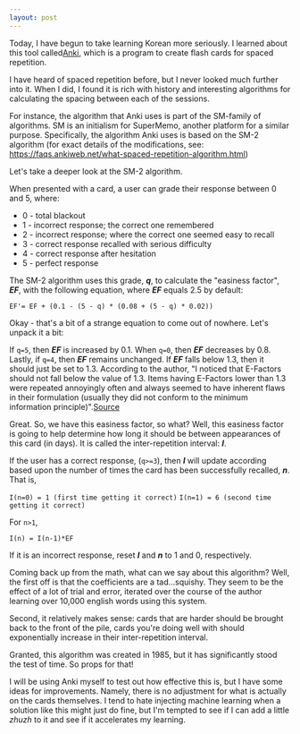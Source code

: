 ```yaml
---
layout: post
---
```


Today, I have begun to take learning Korean more seriously. I learned about this tool called[Anki](https://apps.ankiweb.net/), which is a program to create flash cards for spaced repetition. 

I have heard of spaced repetition before, but I never looked much further into it. When I did, I found it is rich with history and interesting algorithms for calculating the spacing between each of the sessions. 

For instance, the algorithm that Anki uses is part of the SM-family of algorithms. SM is an initialism for SuperMemo, another platform for a similar purpose. Specifically, the algorithm Anki uses is based on the SM-2 algorithm (for exact details of the modifications, see: https://faqs.ankiweb.net/what-spaced-repetition-algorithm.html)

Let's take a deeper look at the SM-2 algorithm. 

When presented with a card, a user can grade their response between 0 and 5, where:

* 0 - total blackout
* 1 - incorrect response; the correct one remembered
* 2 - incorrect response; where the correct one seemed easy to recall
* 3 - correct response recalled with serious difficulty
* 4 - correct response after hesitation
* 5 - perfect response

The SM-2 algorithm uses this grade, ***q***, to calculate the "easiness factor", ***EF***, with the following equation, where ***EF*** equals 2.5 by default:

`EF'= EF + (0.1 - (5 - q) * (0.08 + (5 - q) * 0.02))`

Okay - that's a bit of a strange equation to come out of nowhere. Let's unpack it a bit:

If `q=5`, then ***EF*** is increased by 0.1. When `q=0`, then ***EF*** decreases by 0.8. Lastly, if `q=4`, then ***EF*** remains unchanged. If ***EF*** falls below 1.3, then it should just be set to 1.3. According to the author, "I noticed that E-Factors should not fall below the value of 1.3. Items having E-Factors lower than 1.3 were repeated annoyingly often and always seemed to have inherent flaws in their formulation (usually they did not conform to the minimum information principle)".[Source](https://www.supermemo.com/en/blog/application-of-a-computer-to-improve-the-results-obtained-in-working-with-the-supermemo-method)

Great. So, we have this easiness factor, so what? Well, this easiness factor is going to help determine how long it should be between appearances of this card (in days). It is called the inter-repetition interval: ***I***. 

If the user has a correct response, (`q>=3`), then ***I*** will update according based upon the number of times the card has been successfully recalled, ***n***. That is,

`I(n=0) = 1 (first time getting it correct)`
`I(n=1) = 6 (second time getting it correct)`

For `n>1`,

`I(n) = I(n-1)*EF`

If it is an incorrect response, reset ***I*** and ***n*** to 1 and 0, respectively.

Coming back up from the math, what can we say about this algorithm? Well, the first off is that the coefficients are a tad...squishy. They seem to be the effect of a lot of trial and error, iterated over the course of the author learning over 10,000 english words using this system. 

Second, it relatively makes sense: cards that are harder should be brought back to the front of the pile, cards you're doing well with should exponentially increase in their inter-repetition interval. 

Granted, this algorithm was created in 1985, but it has significantly stood the test of time. So props for that!

I will be using Anki myself to test out how effective this is, but I have some ideas for improvements. Namely, there is no adjustment for what is actually on the cards themselves. I tend to hate injecting machine learning when a solution like this might just do fine, but I'm tempted to see if I can add a little _zhuzh_ to it and see if it accelerates my learning. 

